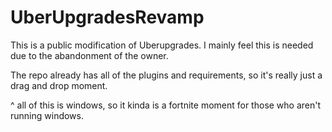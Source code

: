 # UberUpgradesRevamp
This is a public modification of Uberupgrades. I mainly feel this is needed due to the abandonment of the owner.

The repo already has all of the plugins and requirements, so it's really just a drag and drop moment.

^ all of this is windows, so it kinda is a fortnite moment for those who aren't running windows.
